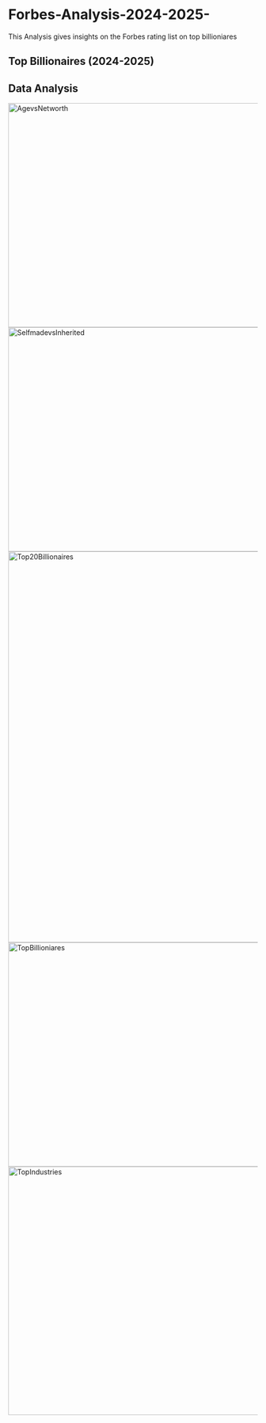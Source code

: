 # Forbes-Analysis-2024-2025-
This Analysis gives insights on the Forbes rating list on top billioniares

## Top Billionaires (2024-2025)

## Data Analysis

<img width="571" height="453" alt="AgevsNetworth" src="https://github.com/user-attachments/assets/c0cf6d8d-84cb-494d-ae13-860ae6895a24" />


<img width="580" height="453" alt="SelfmadevsInherited" src="https://github.com/user-attachments/assets/31ae04ad-cc43-40e9-a406-18b36b2a0d6b" />


<img width="990" height="790" alt="Top20Billionaires" src="https://github.com/user-attachments/assets/bf869115-c144-46d4-bf9a-88e48c35b01b" />


<img width="639" height="453" alt="TopBillioniares" src="https://github.com/user-attachments/assets/a37d9939-aa2e-4ecd-80c8-2b7756cf8929" />


<img width="682" height="502" alt="TopIndustries" src="https://github.com/user-attachments/assets/2ab89dc6-4154-4a73-a8a4-f68ce5692cc7" />







